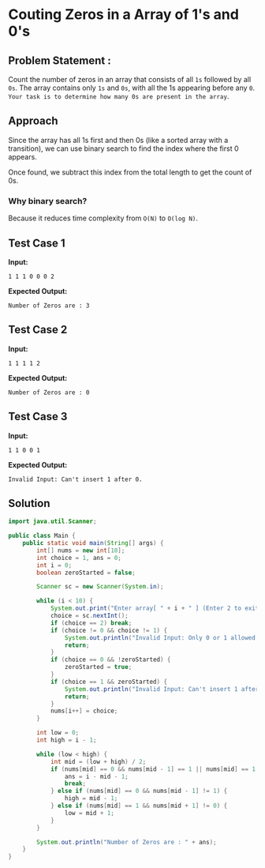 # Couting Zeros in a Array of 1's and 0's

## Problem Statement :
Count the number of zeros in an array that consists of all `1s` followed by all `0s`.
The array contains only `1s` and `0s`, with all the 1s appearing before any `0`. `Your task is to determine how many 0s are present in the array`.

## Approach
Since the array has all 1s first and then 0s (like a sorted array with a transition),
we can use binary search to find the index where the first 0 appears.

Once found, we subtract this index from the total length to get the count of 0s.

### Why binary search?
Because it reduces time complexity from `O(N)` to `O(log N)`.


## Test Case 1

**Input:**

```
1 1 1 0 0 0 2
```

**Expected Output:**

```
Number of Zeros are : 3
```


## Test Case 2

**Input:**

```
1 1 1 1 2
```

**Expected Output:**

```
Number of Zeros are : 0
```


## Test Case 3

**Input:**

```
1 1 0 0 1
```

**Expected Output:**

```
Invalid Input: Can't insert 1 after 0.
```

## Solution

```java
import java.util.Scanner;

public class Main {
    public static void main(String[] args) {
        int[] nums = new int[10];
        int choice = 1, ans = 0;
        int i = 0;
        boolean zeroStarted = false;

        Scanner sc = new Scanner(System.in);

        while (i < 10) {
            System.out.print("Enter array[ " + i + " ] (Enter 2 to exit):: ");
            choice = sc.nextInt();
            if (choice == 2) break;
            if (choice != 0 && choice != 1) {
                System.out.println("Invalid Input: Only 0 or 1 allowed.");
                return;
            }
            if (choice == 0 && !zeroStarted) {
                zeroStarted = true;
            }
            if (choice == 1 && zeroStarted) {
                System.out.println("Invalid Input: Can't insert 1 after 0.");
                return;
            }
            nums[i++] = choice;
        }

        int low = 0;
        int high = i - 1;

        while (low < high) {
            int mid = (low + high) / 2;
            if (nums[mid] == 0 && nums[mid - 1] == 1 || nums[mid] == 1 && nums[mid + 1] == 0) {
                ans = i - mid - 1;
                break;
            } else if (nums[mid] == 0 && nums[mid - 1] != 1) {
                high = mid - 1;
            } else if (nums[mid] == 1 && nums[mid + 1] != 0) {
                low = mid + 1;
            }
        }

        System.out.println("Number of Zeros are : " + ans);
    }
}

```






